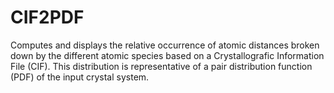 # CIF2PDF
Computes and displays the relative occurrence of atomic distances broken down by the different atomic species based on a Crystallografic Information File (CIF). This distribution is representative of a pair distribution function (PDF) of the input crystal system.
